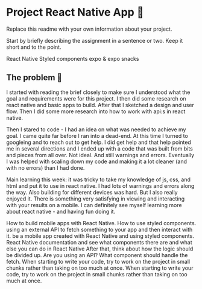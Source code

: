 # Project React Native App 📱

Replace this readme with your own information about your project.

Start by briefly describing the assignment in a sentence or two. Keep it short and to the point.

React Native
Styled components
expo & expo snacks

## The problem 🧠
I started with reading the brief closely to make sure I understood what the goal and requirements were for this project. I then did some research on react native and basic apps to build. After that I sketched a design and user flow. Then I did some more research into how to work with api:s in react native. 

Then I stared to code - I had an idea on what was needed to achieve my goal. I came quite far before I ran into a dead-end. At this time I turned to googleing and to reach out to get help. I did get help and that help pointed me in several directions and I ended up with a code that was built from bits and pieces from all over. Not ideal. And still warnings and errors. Eventually I was helped with scaling down my code and making it a lot cleaner (and with no errors) than I had done. 

Main learning this week: it was tricky to take my knowledge of js, css, and html and put it to use in react native. I had lots of warnings and errors along the way. Also building for different devices was hard. But I also really enjoyed it. There is something very satisfying in viewing and interacting with your results on a mobile. I can definitely see myself learning more about react native - and having fun doing it.

How to build mobile apps with React Native.
How to use styled components.
using an external API to fetch something to your app and then interact with it.
be a mobile app created with React Native and using styled components. 
React Native documentation and see what components there are and what else you can do in React Native
After that, think about how the logic should be divided up. Are you using an API? What component should handle the fetch.
When starting to write your code, try to work on the project in small chunks rather than taking on too much at once.
When starting to write your code, try to work on the project in small chunks rather than taking on too much at once.

